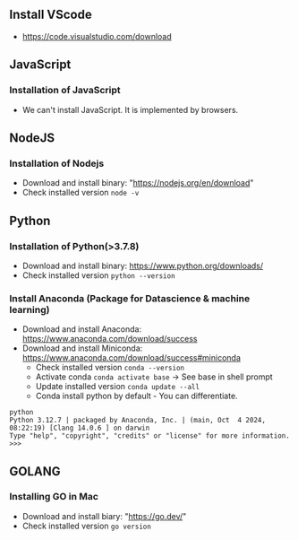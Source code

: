 ## Install VScode
- https://code.visualstudio.com/download

## JavaScript
### Installation of JavaScript
- We can't install JavaScript. It is implemented by browsers.

## NodeJS
### Installation of Nodejs
- Download and install binary: "https://nodejs.org/en/download"
- Check installed version `node -v`

## Python
### Installation of Python(>3.7.8)
- Download and install binary: https://www.python.org/downloads/
- Check installed version `python --version`
### Install Anaconda (Package for Datascience & machine learning)
- Download and install Anaconda: https://www.anaconda.com/download/success
- Download and install Miniconda: https://www.anaconda.com/download/success#miniconda
    - Check installed version `conda --version`
    - Activate conda `conda activate base` -> See base in shell prompt
    - Update installed version `conda update --all`
    - Conda install python by default - You can differentiate.
```
python
Python 3.12.7 | packaged by Anaconda, Inc. | (main, Oct  4 2024, 08:22:19) [Clang 14.0.6 ] on darwin
Type "help", "copyright", "credits" or "license" for more information.
>>> 
```

## GOLANG
### Installing GO in Mac
- Download and install biary: "https://go.dev/"
- Check installed version `go version`

